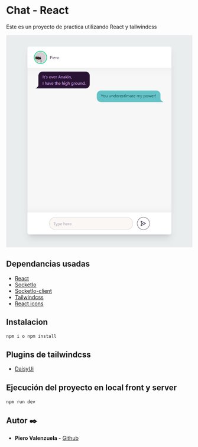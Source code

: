 # Chat - React

Este es un proyecto de practica utilizando React y tailwindcss

![imagen](https://raw.githubusercontent.com/r3ip/chat-react/master/assets/imagen.png)

## Dependancias usadas

  - [React]
  - [SocketIo]
  - [SocketIo-client]
  - [Tailwindcss]
  - [React icons]

## Instalacion

```
npm i o npm install
```

## Plugins de tailwindcss

 - [DaisyUi]

## Ejecución del proyecto en local front y server

```
npm run dev
```

## Autor ✒️

* **Piero Valenzuela** - [Github](https://github.com/r3ip)

[React]: <https://legacy.reactjs.org>
[tailwindcss]: <https://tailwindcss.com>
[SocketIo]: <https://www.npmjs.com/package/socket.io>
[SocketIo-client]: <https://www.npmjs.com/package/socket.io-client>
[daisyUi]: <https://daisyui.com>
[react icons]: <https://www.npmjs.com/package/react-icons>
